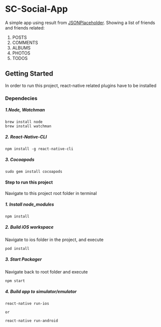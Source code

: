 # SC-Social-App

A simple app using result from [JSONPlaceholder](https://jsonplaceholder.typicode.com/).
Showing a list of friends and friends related:

1. POSTS
2. COMMENTS
2. ALBUMS
3. PHOTOS
3. TODOS

## Getting Started
In order to run this project, react-native related plugins have to be installed

### Dependecies
##### 1.Node, Watchman

```
brew install node
brew install watchman
```

##### 2. React-Native-CLI

```
npm install -g react-native-cli
```

##### 3. Cocoapods

```
sudo gem install cocoapods
```

#### Step to run this project
Navigate to this project root folder in terminal

##### 1. Install node_modules
```
npm install
```

##### 2. Build iOS workspace
Navigate to ios folder in the project, and execute

```
pod install
```

##### 3. Start Packager
Navigate back to root folder and execute

```
npm start
```

##### 4. Build app to simulator/emulator
```
react-native run-ios

or

react-native run-android
```
